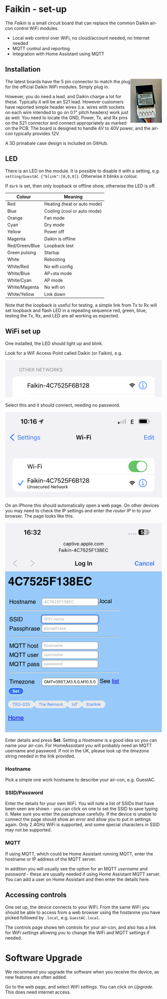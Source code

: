 # Faikin - set-up

The *Faikin* is a small circuit board that can replace the common Daikin air-con control WiFi modules.

- Local web control over WiFi, no cloud/account needed, no Internet needed
- MQTT control and reporting
- Integration with Home Assistant using MQTT

## Installation

<img src="Install1.jpg" width=20% align=right>The latest boards have the 5 pin connector to match the plug for the official Daikin WiFi modules. Simply plug in.

However, you do need a lead, and Daikin charge a lot for these. Typically it will be an S21 lead. However customers have reported simple header wires (i.e. wires with sockets on each wire intended to go on 0.1" pitch headers) work just as well. You need to locate the GND, Power, Tx, and Rx pins on the S21 connector and connect appropriately as marked on the PCB. The board is designed to handle 4V to 40V power, and the air-con typically provides 12V.

A 3D prinabale case design is included on GitHub.

## LED

There is an LED on the module. It is possible to disable it with a setting, e.g. `setting/GuestAC {"blink":[0,0,0]}`. Otherwise it blinks a colour.

If `dark` is set, then only loopback or offline show, otherwise the LED is off.

|Colour|Meaning|
|----|-----|
|Red|Heating (heat or auto mode)|
|Blue|Cooling (cool or auto mode)|
|Orange|Fan mode|
|Cyan|Dry mode|
|Yellow|Power off|
|Magenta|Daikin is offline|
|Red/Green/Blue|Loopback test|
|Green pulsing|Startup|
|White|Rebooting|
|White/Red|No wifi config|
|White/Blue|AP+sta mode|
|White/Cyan|AP mode|
|White/Magenta|No wifi on|
|White/Yellow|Link down|

Note that the loopback is useful for testing, a simple link from Tx to Rx will set loopback and flash LED in a repeating sequence red, green, blue, testing the Tx, Rx, and LED are all working as expected.

## WiFi set up

One installed, the LED should light up and blink.

Look for a WiF Access Point called Daikin (or Faikin), e.g.

![WiFiAP](WiFi1.png)

Select this and it should connect, needing no password.

![WiFiAP](WiFi2.png)

On an iPhone this should automatically open a web page. On other devices you may need to check the IP settings and enter the *router IP* in to your browser. The page looks like this.

![WiFi](WiFi3.png)

Enter details and press **Set**. Setting a *Hostname* is a good idea so you can name your air-con. For HomeAssistant you will probably need an MQTT username and password. If not in the UK, please look up the *timezone* string needed in the link provided.

### Hostname

Pick a simple one work hostname to describe your air-con, e.g. GuestAC.

### SSID/Password

Enter the details for your own WiFi. You will note a list of SSIDs that have been seen are shown - you can click on one to set the SSID to save typing it. Make sure you enter the passphrase carefully. If the device is unable to connect the page should show an error and allow you to put in settings again. Only 2.4GHz WiFi is supported, and some special characters in SSID may not be supported.

### MQTT

If using MQTT, which could be Home Assistant running MQTT, enter the hostname or IP address of the MQTT server.

In addition you will usually see the option for an MQTT *username* and *password* - these are usually needed if using Home Assistant MQTT server. You can add a user on Home Assistant and then enter the details here.

## Accessing controls

One set up, the device connects to your WIFi. From the same WiFi you should be able to access from a web browser using the hostanme you have picked followed by `.local`, e.g. `GuestAC.local`.

The controls page shows teh controls for your air-con, and also has a link for *WiFi settings* allowing you to change the WiFi and MQTT settings if needed.

# Software Upgrade

We recommend you upgrade the software when you receive the device, as new features are often added.

Go to the web page, and select *WiFi settings*. You can click on *Upgrade*. This does need internet access.
